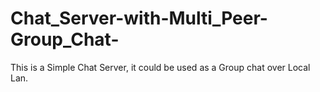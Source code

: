 # Chat_Server-with-Multi_Peer-Group_Chat-
This is a Simple Chat Server, it could be used as a Group chat over Local Lan.
